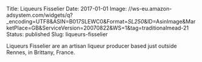 Title: Liqueurs Fisselier
Date: 2017-01-01
Image: //ws-eu.amazon-adsystem.com/widgets/q?_encoding=UTF8&ASIN=B017SLEWC0&Format=_SL250_&ID=AsinImage&MarketPlace=GB&ServiceVersion=20070822&WS=1&tag=traditionalmead-21
Status: published
Slug: liqueurs-fisselier

Liqueurs Fisselier are an artisan liqueur producer based just outside
Rennes, in Brittany, France.
